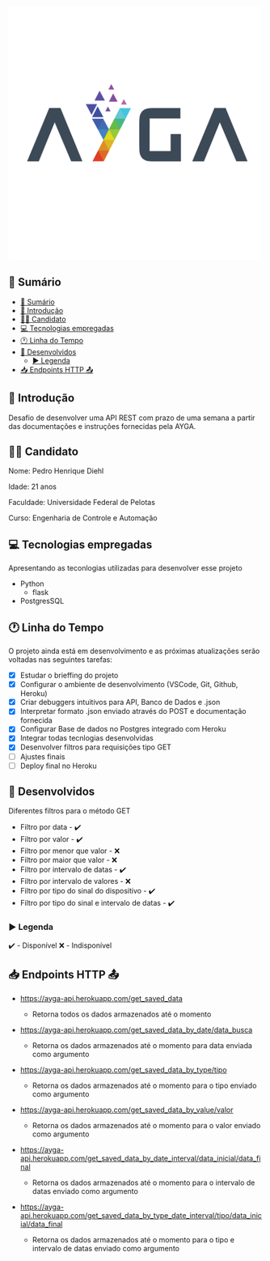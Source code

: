 <img src="./images/Ayga Logo.png" alt="isolated" width="500"/>

## 📖 Sumário

- [📖 Sumário](#-sumário)
- [📍 Introdução](#-introdução)
- [👨‍💻 Candidato](#-candidato)
- [💻 Tecnologias empregadas](#-tecnologias-empregadas)
- [🕐 Linha do Tempo](#-linha-do-tempo)
- [📐 Desenvolvidos](#-desenvolvidos)
  - [▶️ Legenda](#️-legenda)
- [📥 Endpoints HTTP 📤](#-endpoints-http-)

## 📍 Introdução
Desafio de desenvolver uma API REST com prazo de uma semana a partir das documentações e instruções fornecidas pela AYGA.

## 👨‍💻 Candidato

Nome: Pedro Henrique Diehl

Idade: 21 anos

Faculdade: Universidade Federal de Pelotas

Curso: Engenharia de Controle e Automação

## 💻 Tecnologias empregadas

Apresentando as teconlogias utilizadas para desenvolver esse projeto

* Python
  * flask
* PostgresSQL

## 🕐 Linha do Tempo

O projeto ainda está em desenvolvimento e as próximas atualizações serão voltadas nas seguintes tarefas:

- [x] Estudar o brieffing do projeto
- [x] Configurar o ambiente de desenvolvimento (VSCode, Git, Github, Heroku)
- [x] Criar debuggers intuitivos para API, Banco de Dados e .json
- [x] Interpretar formato .json enviado através do POST e documentação fornecida
- [x] Configurar Base de dados no Postgres integrado com Heroku
- [x] Integrar todas tecnlogias desenvolvidas
- [x] Desenvolver filtros para requisições tipo GET
- [ ] Ajustes finais
- [ ] Deploy final no Heroku

## 📐 Desenvolvidos
Diferentes filtros para o método GET

- Filtro por data - ✔️
- Filtro por valor - ✔️
- Filtro por menor que valor  - ❌
- Filtro por maior que valor  - ❌
- Filtro por intervalo de datas - ✔️
- Filtro por intervalo de valores - ❌
- Filtro por tipo do sinal do dispositivo - ✔️
- Filtro por tipo do sinal e intervalo de datas - ✔️

### ▶️ Legenda
✔️ - Disponível
❌ - Indisponível

## 📥 Endpoints HTTP 📤

* https://ayga-api.herokuapp.com/get_saved_data 
  *  Retorna todos os dados armazenados até o momento

* https://ayga-api.herokuapp.com/get_saved_data_by_date/data_busca
  * Retorna os dados armazenados até o momento para data enviada como argumento

* https://ayga-api.herokuapp.com/get_saved_data_by_type/tipo
  * Retorna os dados armazenados até o momento para o tipo enviado como argumento

* https://ayga-api.herokuapp.com/get_saved_data_by_value/valor
  * Retorna os dados armazenados até o momento para o valor enviado como argumento

* https://ayga-api.herokuapp.com/get_saved_data_by_date_interval/data_inicial/data_final
  * Retorna os dados armazenados até o momento para o intervalo de datas enviado como argumento

* https://ayga-api.herokuapp.com/get_saved_data_by_type_date_interval/tipo/data_inicial/data_final
  * Retorna os dados armazenados até o momento para o tipo e intervalo de datas enviado como argumento